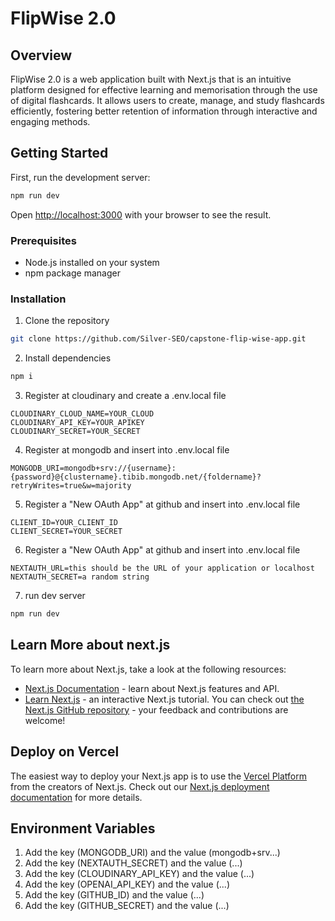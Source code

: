 # FlipWise 2.0

## Overview

FlipWise 2.0 is a web application built with Next.js that is an intuitive platform designed for effective learning and memorisation through the use of digital flashcards. It allows users to create, manage, and study flashcards efficiently, fostering better retention of information through interactive and engaging methods.

## Getting Started

First, run the development server:

```bash
npm run dev
```

Open [http://localhost:3000](http://localhost:3000) with your browser to see the result.

### Prerequisites

- Node.js installed on your system
- npm package manager

### Installation

1. Clone the repository

```bash
git clone https://github.com/Silver-SEO/capstone-flip-wise-app.git
```

2. Install dependencies

```bash
npm i
```

3. Register at cloudinary and create a .env.local file

```
CLOUDINARY_CLOUD_NAME=YOUR_CLOUD
CLOUDINARY_API_KEY=YOUR_APIKEY
CLOUDINARY_SECRET=YOUR_SECRET
```

4. Register at mongodb and insert into .env.local file

```
MONGODB_URI=mongodb+srv://{username}:{password}@{clustername}.tibib.mongodb.net/{foldername}?retryWrites=true&w=majority

```

5. Register a "New OAuth App" at github and insert into .env.local file

```
CLIENT_ID=YOUR_CLIENT_ID
CLIENT_SECRET=YOUR_SECRET
```

6. Register a "New OAuth App" at github and insert into .env.local file

```
NEXTAUTH_URL=this should be the URL of your application or localhost
NEXTAUTH_SECRET=a random string
```

7. run dev server

```bash
npm run dev
```

## Learn More about next.js

To learn more about Next.js, take a look at the following resources:

- [Next.js Documentation](https://nextjs.org/docs) - learn about Next.js features and API.
- [Learn Next.js](https://nextjs.org/learn) - an interactive Next.js tutorial.
  You can check out [the Next.js GitHub repository](https://github.com/vercel/next.js/) - your feedback and contributions are welcome!

## Deploy on Vercel

The easiest way to deploy your Next.js app is to use the [Vercel Platform](https://vercel.com/new?utm_medium=default-template&filter=next.js&utm_source=create-next-app&utm_campaign=create-next-app-readme) from the creators of Next.js.
Check out our [Next.js deployment documentation](https://nextjs.org/docs/deployment) for more details.

## Environment Variables

1. Add the key (MONGODB_URI) and the value (mongodb+srv...)
2. Add the key (NEXTAUTH_SECRET) and the value (...)
3. Add the key (CLOUDINARY_API_KEY) and the value (...)
4. Add the key (OPENAI_API_KEY) and the value (...)
5. Add the key (GITHUB_ID) and the value (...)
6. Add the key (GITHUB_SECRET) and the value (...)
